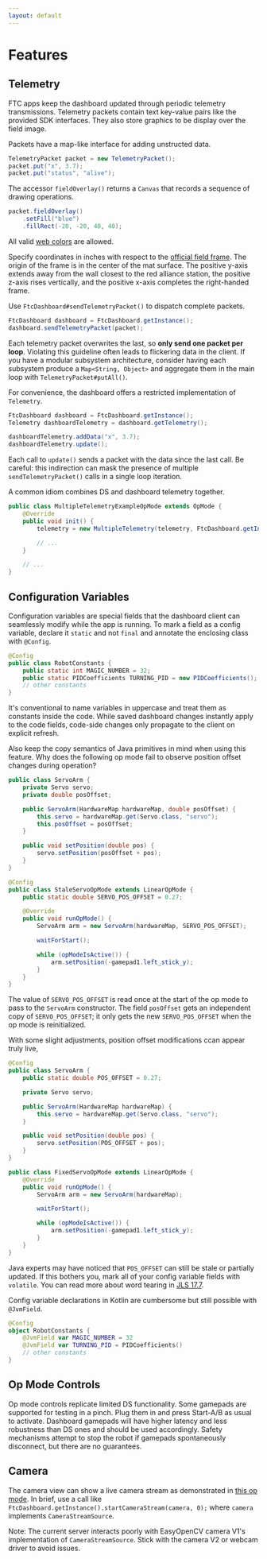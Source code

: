 ```yaml
---
layout: default
---
```


# Features

## Telemetry

FTC apps keep the dashboard updated through periodic telemetry transmissions. Telemetry packets contain text key-value pairs like the provided SDK interfaces. They also store graphics to be display over the field image. 

Packets have a map-like interface for adding unstructed data.

```java
TelemetryPacket packet = new TelemetryPacket();
packet.put("x", 3.7);
packet.put("status", "alive");
```

The accessor `fieldOverlay()` returns a `Canvas` that records a sequence of drawing operations.

```java
packet.fieldOverlay()
    .setFill("blue")
    .fillRect(-20, -20, 40, 40);
```

All valid [web colors](https://developer.mozilla.org/en-US/docs/Web/HTML/Applying_color#how_to_describe_a_color) are allowed.

Specify coordinates in inches with respect to the [official field frame](official_field_coord_sys.pdf). The origin of the frame is in the center of the mat surface. The positive y-axis extends away from the wall closest to the red alliance station, the positive z-axis rises vertically, and the positive x-axis completes the right-handed frame.

Use `FtcDashboard#sendTelemetryPacket()` to dispatch complete packets. 

```java
FtcDashboard dashboard = FtcDashboard.getInstance();
dashboard.sendTelemetryPacket(packet);
```

Each telemetry packet overwrites the last, so **only send one packet per loop**. Violating this guideline often leads to flickering data in the client. If you have a modular subsystem architecture, consider having each subsystem produce a `Map<String, Object>` and aggregate them in the main loop with `TelemetryPacket#putAll()`. 

For convenience, the dashboard offers a restricted implementation of `Telemetry`. 

```java
FtcDashboard dashboard = FtcDashboard.getInstance();
Telemetry dashboardTelemetry = dashboard.getTelemetry();

dashboardTelemetry.addData("x", 3.7);
dashboardTelemetry.update();
```

Each call to `update()` sends a packet with the data since the last call. Be careful: this indirection can mask the presence of multiple `sendTelemetryPacket()` calls in a single loop iteration.

A common idiom combines DS and dashboard telemetry together.

```java
public class MultipleTelemetryExampleOpMode extends OpMode {
    @Override
    public void init() {
        telemetry = new MultipleTelemetry(telemetry, FtcDashboard.getInstance().getTelemetry());

        // ...
    }

    // ...
}
```

## Configuration Variables

Configuration variables are special fields that the dashboard client can seamlessly modify while the app is running. To mark a field as a config variable, declare it `static` and not `final` and annotate the enclosing class with `@Config`. 

```java
@Config
public class RobotConstants {
    public static int MAGIC_NUMBER = 32;
    public static PIDCoefficients TURNING_PID = new PIDCoefficients();
    // other constants
}
```

It's conventional to name variables in uppercase and treat them as constants inside the code. While saved dashboard changes instantly apply to the code fields, code-side changes only propagate to the client on explicit refresh.

Also keep the copy semantics of Java primitives in mind when using this feature. Why does the following op mode fail to observe position offset changes during operation?

```java
public class ServoArm {
    private Servo servo;
    private double posOffset;

    public ServoArm(HardwareMap hardwareMap, double posOffset) {
        this.servo = hardwareMap.get(Servo.class, "servo");
        this.posOffset = posOffset;
    }

    public void setPosition(double pos) {
        servo.setPosition(posOffset + pos);
    }
}

@Config
public class StaleServoOpMode extends LinearOpMode {
    public static double SERVO_POS_OFFSET = 0.27;

    @Override
    public void runOpMode() {
        ServoArm arm = new ServoArm(hardwareMap, SERVO_POS_OFFSET);

        waitForStart();

        while (opModeIsActive()) {
            arm.setPosition(-gamepad1.left_stick_y);
        }
    }
}
```

The value of `SERVO_POS_OFFSET` is read once at the start of the op mode to pass to the `ServoArm` constructor. The field `posOffset` gets an independent copy of `SERVO_POS_OFFSET`; it only gets the new `SERVO_POS_OFFSET` when the op mode is reinitialized. 

With some slight adjustments, position offset modifications ccan appear truly live, 

```java
@Config
public class ServoArm {
    public static double POS_OFFSET = 0.27;

    private Servo servo;

    public ServoArm(HardwareMap hardwareMap) {
        this.servo = hardwareMap.get(Servo.class, "servo");
    }

    public void setPosition(double pos) {
        servo.setPosition(POS_OFFSET + pos);
    }
}

public class FixedServoOpMode extends LinearOpMode {
    @Override
    public void runOpMode() {
        ServoArm arm = new ServoArm(hardwareMap);

        waitForStart();

        while (opModeIsActive()) {
            arm.setPosition(-gamepad1.left_stick_y);
        }
    }
}
```

Java experts may have noticed that `POS_OFFSET` can still be stale or partially updated. If this bothers you, mark all of your config variable fields with `volatile`. You can read more about word tearing in [JLS 17.7](https://docs.oracle.com/javase/specs/jls/se8/html/jls-17.html#jls-17.7).

Config variable declarations in Kotlin are cumbersome but still possible with `@JvmField`.

```kotlin
@Config
object RobotConstants {  
    @JvmField var MAGIC_NUMBER = 32
    @JvmField var TURNING_PID = PIDCoefficients()
    // other constants
}
```

## Op Mode Controls 

Op mode controls replicate limited DS functionality. Some gamepads are supported for testing in a pinch. Plug them in and press Start-A/B as usual to activate. Dashboard gamepads will have higher latency and less robustness than DS ones and should be used accordingly. Safety mechanisms attempt to stop the robot if gamepads spontaneously disconnect, but there are no guarantees. 

## Camera

The camera view can show a live camera stream as demonstrated in [this op mode](https://github.com/acmerobotics/ftc-dashboard/blob/master/TeamCode/src/main/java/org/firstinspires/ftc/teamcode/VuforiaStreamOpMode.java). In brief, use a call like `FtcDashboard.getInstance().startCameraStream(camera, 0);` where `camera` implements `CameraStreamSource`. 

Note: The current server interacts poorly with EasyOpenCV camera V1's implementation of `CameraStreamSource`. Stick with the camera V2 or webcam driver to avoid issues. 

